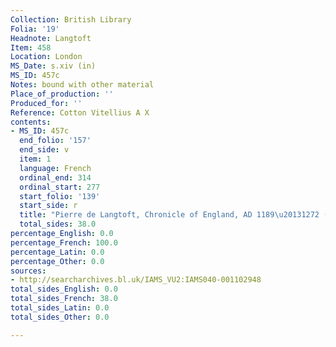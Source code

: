 ```yaml
---
Collection: British Library
Folia: '19'
Headnote: Langtoft
Item: 458
Location: London
MS_Date: s.xiv (in)
MS_ID: 457c
Notes: bound with other material
Place_of_production: ''
Produced_for: ''
Reference: Cotton Vitellius A X
contents:
- MS_ID: 457c
  end_folio: '157'
  end_side: v
  item: 1
  language: French
  ordinal_end: 314
  ordinal_start: 277
  start_folio: '139'
  start_side: r
  title: "Pierre de Langtoft, Chronicle of England, AD 1189\u20131272 (Dean no. 66)"
  total_sides: 38.0
percentage_English: 0.0
percentage_French: 100.0
percentage_Latin: 0.0
percentage_Other: 0.0
sources:
- http://searcharchives.bl.uk/IAMS_VU2:IAMS040-001102948
total_sides_English: 0.0
total_sides_French: 38.0
total_sides_Latin: 0.0
total_sides_Other: 0.0

---
```

